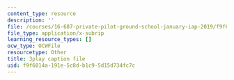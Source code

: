 ```yaml
---
content_type: resource
description: ''
file: /courses/16-687-private-pilot-ground-school-january-iap-2019/f9f6014a191e5c8db1c95d15d734fc7c_xsO2Ip6eiaY.vtt
file_type: application/x-subrip
learning_resource_types: []
ocw_type: OCWFile
resourcetype: Other
title: 3play caption file
uid: f9f6014a-191e-5c8d-b1c9-5d15d734fc7c
---
```

